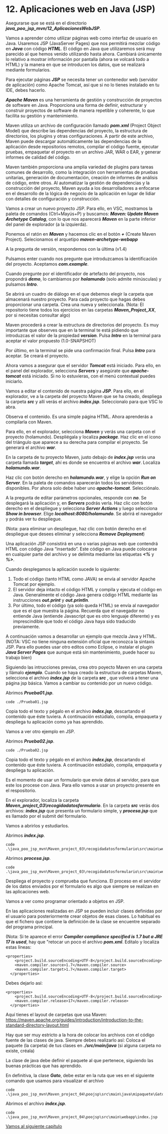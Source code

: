# 12. Aplicaciones web en Java (JSP)

Asegurarse que se está en el directorio ***java_poo_jsp_mvn/12_AplicacionesWebJSP***.

Vamos a aprender cómo utilizar páginas web como interfaz de usuario en Java. Usaremos JSP (JavaServer Pages) que nos permitirá mezclar código en ***Java*** con código ***HTML***. El código en Java que utilizaremos será muy parecido al que hemos venido utilizando hasta ahora. Cambiará únicamente lo relativo a mostrar información por pantalla (ahora se volcará todo a HTML) y la manera en que se introducen los datos, que se realizará mediante formularios.

Para ejecutar páginas ***JSP*** se necesita tener un contenedor web (servidor de aplicación) como Apache Tomcat, así que si no lo tienes instalado en tu IDE, debes hacerlo. 

***Apache Maven*** es una herramienta de gestión y construcción de proyectos de software en Java. Proporciona una forma de definir, estructurar y construir proyectos de software de manera repetible y coherente, lo que facilita su gestión y mantenimiento.

Maven utiliza un archivo de configuración llamado ***pom.xml*** (Project Object Model) que describe las dependencias del proyecto, la estructura de directorios, los plugins y otras configuraciones. A partir de este archivo, Maven puede descargar automáticamente las dependencias de la aplicación desde repositorios remotos, compilar el código fuente, ejecutar pruebas, empaquetar el proyecto en un archivo JAR, WAR o EAR, y generar informes de calidad del código.

Maven también proporciona una amplia variedad de plugins para tareas comunes de desarrollo, como la integración con herramientas de pruebas unitarias, generación de documentación, creación de informes de análisis de código, entre otros. Al automatizar la gestión de dependencias y la construcción del proyecto, Maven ayuda a los desarrolladores a enfocarse en el desarrollo de la lógica de negocio de la aplicación en lugar de lidiar con detalles de configuración y construcción.

Vamos a crear un nuevo proyecto JSP. Para ello, en VSC, mostramos la paleta de comandos (Ctrl+Mayús+P) y buscamos: ***Maven: Update Maven Archetype Catalog***, con lo que nos aparecerá ***Maven*** en la parte inferior del panel de explorador (a la izquierda).

Ponemos el ratón en ***Maven*** y hacemos clic en el botón ***+*** (Create Maven Project). Selecionamos el arquetipo ***maven-archetype-webapp***

A la pregunta de versión, respondemos con la última (v1.4)

Pulsamos enter cuando nos pregunte que introduzcamos la identificación del proyecto. Aceptamos ***com.example***.

Cuando pregunte por el identificador de artefacto del proyecto, nos propondrá  ***demo***, lo cambiamos por ***holamundo*** (solo admite minúsculas) y pulsamos ***Intro***.

Se abrirá un cuadro de diálogo en el que debemos elegir la carpeta que almacenará nuestro proyecto. Para cada proyecto que hagas debes proporcionar una carpeta.  Crea una nueva y seleccionala.
(Nota: El repositorio tiene todos los ejercicios en las carpetas ***Maven_Project_XX***, por si necesitas consultar algo)

Maven procederá a crear la estructura de directorios del proyecto. Es muy importante que observes que en la terminal te está pidiendo que introduzcas el valor de la propiedad ***version***. Pulsa ***Intro*** en la terminal para aceptar el valor propuesto (1.0-SNAPSHOT)

Por último, en la terminal se pide una confirmación final. Pulsa ***Intro*** para aceptar. Se creará el proyecto.

Ahora vamos a asegurar que el servidor ***Tomcat*** está iniciado. Para ello, en el panel del explorador, selecciona ***Servers*** y asegúrate que ***apache-tomcat*** está iniciado. Si no lo estuvieras, con el menú contextual puedes iniciarlo.

Vamos a editar el contenido de nuestra página ***JSP***. Para ello, en el explorador, ve a la carpeta del proyecto Maven que se ha creado, despliega la carpeta ***src*** y allí verás el archivo ***index.jsp***. Seleccionalo para que VSC lo abra.

Observa el contenido. Es una simple página HTML. Ahora aprenderás a compilarla con Maven. 

Para ello, en el explorador, selecciona ***Maven*** y verás una carpeta con el proyecto (holamundo). Despliégala y localiza ***package***. Haz clic en el icono del triángulo que aparece a su derecha para compilar el proyecto. Se generará el archivo ***war***.

En la carpeta de tu proyecto Maven, justo debajo de ***index.jsp*** verás una carpeta llamada ***target***, ahí es donde se encuentra el archivo ***war***. Localiza ***holamundo.war***.

Haz clic con botón derecho en ***holamundo.war***, y elige la opción ***Run on Server***. En la paleta de comandos aparecerán todos los servidores disponibles. Por ahora solo debe haber uno ***apache-tomcat***. Selecciónalo.

A la pregunta  de editar parámetros opcionales, responde con ***no***. Se desplegará la aplicación y, en ***Servers*** podrás verla. Haz clic con botón derecho en el despliegue y selecciona ***Server Actions*** y luego selecciona ***Show in browser***. Elige ***localhost:8080/holamundo***. Se abrirá el navegador y podrás ver tu despliegue.

(Nota: para eliminar un despliegue, haz clic con botón derecho en el despliegue que desees eliminar y selecciona ***Remove Deployment***)


Una aplicación JSP consistirá en una o varias páginas web que contendrá HTML con código Java “insertado”. Este código en Java puede
colocarse en cualquier parte del archivo y se delimita mediante las etiquetas ***<%*** y ***%>***.

Cuando desplegamos la aplicación sucede lo siguiente:

1. Todo el código (tanto HTML como JAVA) se envía al servidor Apache Tomcat por ejemplo.
2. El servidor deja intacto el código HTML y compila y ejecuta el código en Java. Generalmente el código Java genera código HTML mediante las instrucciones ***out.print*** y ***out.println***.
3. Por último, todo el código (ya solo queda HTML) se envía al navegador que es el que muestra la página. Recuerda que el navegador no entiende Java (entiende Javascript que es otro lenguaje diferente) y es imprescindible que todo el código Java haya sido traducido previamente.

A continuación vamos a desarrollar un ejemplo que mezcla Java y HTML.
(NOTA: VSC no tiene ninguna extensión oficial que reconozca la sintaxis JSP. Para ello puedes usar otro editos como Eclipse, o instalar el plugin ***Java Server Pages*** que aunque está sin mantenimiento, puede hacer su trabajo bien)

Siguiendo las intrucciones previas, crea otro poyecto Maven en una carpeta y llámalo ***ejemplo***. Cuando se haya creado la estructura de carpetas Maven, selecciona el archivo ***index.jsp*** de la carpeta ***src*** , que volverá a tener una página jsp básica. Vamos a cambiar su contenido por un nuevo código.

Abrimos ***Prueba01.jsp***.

```
code ./Prueba01.jsp
```

Copia todo el texto y pégalo en el archivo ***index.jsp***, descartando el contenido que éste tuviera. A continuación estúdialo, compila, empaqueta y despliega tu aplicación como ya has aprendido.

Vamos a ver otro ejemplo en JSP.

Abrimos ***Prueba02.jsp***.

```
code ./Prueba02.jsp
```

Copia todo el texto y pégalo en el archivo ***index.jsp***, descartando el contenido que éste tuviera. A continuación estúdialo, compila, empaqueta y despliega tu aplicación.


Es el momento de usar un formulario que envíe datos al servidor, para que este los procese con Java. Para ello vamos a usar un proyecto presente en el respositorio. 

En el explorador, localiza la carpeta ***Maven_project_03\recogidadatosformulario***. En la carpeta ***src*** verás dos archivos: ***index.jsp*** que presenta un formulario simple, y ***procesa.jsp*** que es llamado por el submit del formulario.

Vamos a abrirlos y estudiarlos.

Abrimos ***index.jsp***.

```
code .\java_poo_jsp_mvn\Maven_project_03\recogidadatosformulario\src\main\webapp\index.jsp
```

Abrimos ***procesa.jsp***.

```
code .\java_poo_jsp_mvn\Maven_project_03\recogidadatosformulario\src\main\webapp\procesa.jsp
```

Despliega el proyecto y comprueba que funciona. El proceso en el servidor de los datos enviados por el formulario es algo que siempre se realizan en las aplicaciones web. 

Vamos a ver como programar orientado a objetos en JSP.

En las aplicaciones realizadas en JSP se pueden incluir clases definidas por el usuario para posteriormente crear objetos de esas clases. Lo habitual es que el fichero que contiene la definición de la clase se encuentre separado del programa principal.


(Nota: Si te aparece el error ***Compiler compliance specified is 1.7 but a JRE 17 is used***, hay que "retocar un poco el archivo ***pom.xml***. Editalo y localiza estas líneas:

```
<properties>
    <project.build.sourceEncoding>UTF-8</project.build.sourceEncoding>
    <maven.compiler.source>1.7</maven.compiler.source>
    <maven.compiler.target>1.7</maven.compiler.target>
  </properties>
```

Debes dejarlo así:
```
<properties>
    <project.build.sourceEncoding>UTF-8</project.build.sourceEncoding>
    <maven.compiler.release>17</maven.compiler.release>
  </properties>
```

Aquí tienes el layout de carpetas que usa Maven: https://maven.apache.org/guides/introduction/introduction-to-the-standard-directory-layout.html

Hay que ser muy estricto a la hora de colocar los archivos con el código fuente de las clases de java. Siempre debes realizarlo así:
Coloca el paquete (la carpeta) de tus clases en ***./src/main/java*** (si alguna carpeta no existe, créala)

La clase de java debe definir el paquete al que pertenece, siguiendo las buenas prácticas que has aprendido.

En definitiva, la clase ***Gato***, debe estar en la ruta que ves en el siguiente comando que usamos para visualizar el archivo

```
code .\java_poo_jsp_mvn\Maven_project_04\poojsp\src\main\java\mipaquete\Gato.java
```

Abrimos el archivo ***index.jsp***.

```
code .\java_poo_jsp_mvn\Maven_project_04\poojsp\src\main\webapp\index.jsp
```





[Vamos al siguiente capítulo](../13)

